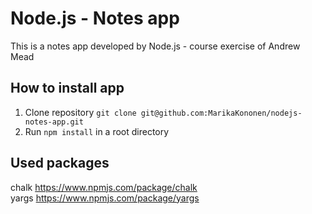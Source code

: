 # Node.js - Notes app
This is a notes app developed by Node.js - course exercise of Andrew Mead


## How to install app
1. Clone repository `git clone git@github.com:MarikaKononen/nodejs-notes-app.git`
2. Run `npm install` in a root directory

## Used packages
chalk https://www.npmjs.com/package/chalk   
yargs https://www.npmjs.com/package/yargs


